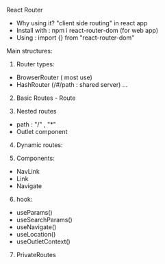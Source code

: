 React Router
- Why using it? "client side routing" in react app
- Install with : npm i react-router-dom (for web app)
- Using : import {} from "react-router-dom"

Main structures: 
1. Router types:
- BrowserRouter ( most use)
- HashRouter  (/#/path  : shared server)
...

2. Basic Routes - Route

3. Nested routes
  - path : "/"  , "*"
  - Outlet component
4. Dynamic routes:     

5. Components:
- NavLink
- Link
- Navigate

6. hook:
- useParams()
- useSearchParams()
- useNavigate()
- useLocation()
- useOutletContext()


7. PrivateRoutes